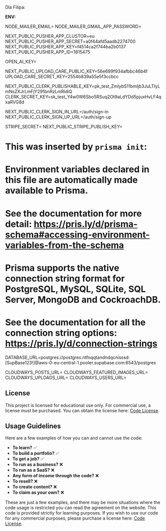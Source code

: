 Dla Filipa:

**ENV:**

NODE_MAILER_EMAIL=
NODE_MAILER_GMAIL_APP_PASSWORD=

NEXT_PUBLIC_PUSHER_APP_CLUSTOR=eu
NEXT_PUBLIC_PUSHER_APP_SECRET=a0f44afd5aadb2274700
NEXT_PUBLIC_PUSHER_APP_KEY=f4514ca2f744ba2b0137
NEXT_PUBLIC_PUSHER_APP_ID=1815475

OPEN_AI_KEY=

NEXT_PUBLIC_UPLOAD_CARE_PUBLIC_KEY=56e699f934afbbc46b4f
UPLOAD_CARE_SECRET_KEY=2554b839a55e5f3ccbcc

NEXT_PUBLIC_CLERK_PUBLISHABLE_KEY=pk_test_ZmlybS11bmljb3JuLTIyLmNsZXJrLmFjY291bnRzLmRldiQ
CLERK_SECRET_KEY=sk_test_Y4w0W6Sbo5RSuq2Ot9aLdYDd5pjuxHvLF4qxaRVG8d

NEXT_PUBLIC_CLERK_SIGN_IN_URL=/auth/sign-in
NEXT_PUBLIC_CLERK_SIGN_UP_URL=/auth/sign-up

STRIPE_SECRET=
NEXT_PUBLIC_STRIPE_PUBLISH_KEY=

# This was inserted by `prisma init`:
# Environment variables declared in this file are automatically made available to Prisma.
# See the documentation for more detail: https://pris.ly/d/prisma-schema#accessing-environment-variables-from-the-schema

# Prisma supports the native connection string format for PostgreSQL, MySQL, SQLite, SQL Server, MongoDB and CockroachDB.
# See the documentation for all the connection string options: https://pris.ly/d/connection-strings

DATABASE_URL=postgres://postgres.ntfnqqtandndqcnisssd:[SupBase123!]@aws-0-eu-central-1.pooler.supabase.com:6543/postgres

CLOUDWAYS_POSTS_URL=
CLOUDWAYS_FEATURED_IMAGES_URL=
CLOUDWAYS_UPLOADS_URL=
CLOUDWAYS_USERS_URL=









## License

This project is licensed for educational use only. For commercial use, a license must be purchased. You can obtain the license here: [Code License](https://webprodigies.com/codelicense).

## Usage Guidelines

Here are a few examples of how you can and cannot use the code:

- **To learn?** ✅
- **To build a portfolio?** ✅
- **To get a job?** ✅
- **To run as a business?** ❌
- **To run as a SaaS?** ❌
- **Any form of income through the code?** ❌
- **To resell?** ❌
- **To create content?** ❌
- **To claim as your own?** ❌

These are just a few examples, and there may be more situations where the code usage is restricted you can read the agreement on the website.
This code is provided strictly for learning purposes. If you wish to use our code for any commercial purposes, please purchase a license here: [Code License](https://webprodigies.com/codelicense).
